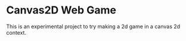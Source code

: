 # Canvas2D Web Game

This is an experimental project to try making a 2d game in a canvas 2d context.
